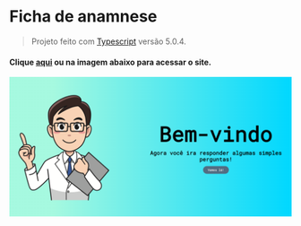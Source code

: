 # Ficha de anamnese

> Projeto feito com [Typescript](https://github.com/microsoft/TypeScript) versão 5.0.4.
#### Clique <a href="https://ficha-de-anamnese.vercel.app">aqui<a> ou na imagem abaixo para acessar o site.

<p align="center">
  <a href="https://ficha-de-anamnese.vercel.app" rel="nofollow">
  <img src="./imgs/ImagenProjeto.png" />
</p>